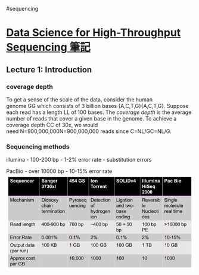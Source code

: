 #sequencing 
# [Data Science for High-Throughput Sequencing 筆記](http://data-science-sequencing.github.io/)

## Lecture 1: Introduction
### coverage depth
To get a sense of the scale of the data, consider the human genome GG which consists of 3 billion bases {A,C,T,G}{A,C,T,G}. Suppose each read has a length LL of 100 bases. The _coverage depth_ is the average number of reads that cover a given base in the genome. To achieve a coverage depth CC of 30x, we would need N=900,000,000N=900,000,000 reads since C=NL/GC=NL/G.

### Sequencing methods 
illumina 
	- 100-200 bp
	- 1-2% error rate
	- substitution errors

PacBio
	- over 10000 bp
	- 10-15% error rate
![](../attachment/Pasted%20image%2020220617131240.png)